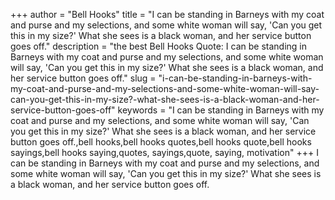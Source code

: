 +++
author = "Bell Hooks"
title = "I can be standing in Barneys with my coat and purse and my selections, and some white woman will say, 'Can you get this in my size?' What she sees is a black woman, and her service button goes off."
description = "the best Bell Hooks Quote: I can be standing in Barneys with my coat and purse and my selections, and some white woman will say, 'Can you get this in my size?' What she sees is a black woman, and her service button goes off."
slug = "i-can-be-standing-in-barneys-with-my-coat-and-purse-and-my-selections-and-some-white-woman-will-say-can-you-get-this-in-my-size?-what-she-sees-is-a-black-woman-and-her-service-button-goes-off"
keywords = "I can be standing in Barneys with my coat and purse and my selections, and some white woman will say, 'Can you get this in my size?' What she sees is a black woman, and her service button goes off.,bell hooks,bell hooks quotes,bell hooks quote,bell hooks sayings,bell hooks saying,quotes, sayings,quote, saying, motivation"
+++
I can be standing in Barneys with my coat and purse and my selections, and some white woman will say, 'Can you get this in my size?' What she sees is a black woman, and her service button goes off.
